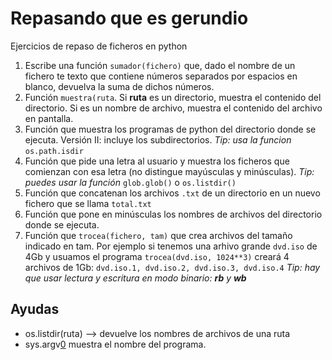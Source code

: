 # Repasando que es gerundio #

Ejercicios de repaso de ficheros en python

  1. Escribe una función `sumador(fichero)` que, dado el nombre de un fichero te texto que contiene números separados por espacios en blanco, devuelva la suma de dichos números.
  1. Función `muestra(ruta`. Si **ruta** es un directorio, muestra el contenido del directorio. Si es un nombre de archivo, muestra el contenido del archivo en pantalla.
  1. Función que muestra los programas de python del directorio donde se ejecuta. Versión II: incluye los subdirectorios. _Tip: usa la funcion_ `os.path.isdir`
  1. Función que pide una letra al usuario y muestra los ficheros que comienzan con esa letra (no distingue mayúsculas y minúsculas). _Tip: puedes usar la función_ `glob.glob()` o `os.listdir()`
  1. Función que concatenan los archivos `.txt` de un directorio en un nuevo fichero que se llama `total.txt`
  1. Función que pone en minúsculas los nombres de archivos del directorio donde se ejecuta.
  1. Función que `trocea(fichero, tam)` que crea archivos del tamaño indicado en tam. Por ejemplo si tenemos una arhivo grande `dvd.iso` de 4Gb y usuamos el programa `trocea(dvd.iso, 1024**3)` creará 4 archivos de 1Gb: `dvd.iso.1, dvd.iso.2, dvd.iso.3, dvd.iso.4` _Tip: hay que usar lectura y escritura en modo binario: **rb** y **wb**_





## Ayudas ##
  * os.listdir(ruta) --> devuelve los nombres de archivos de una ruta
  * sys.argv[0](0.md) muestra el nombre del programa.